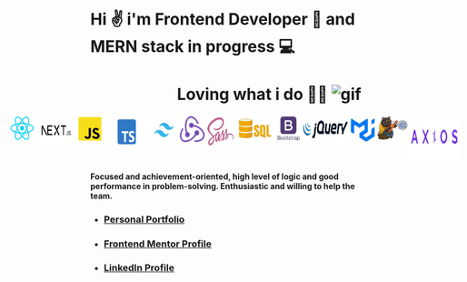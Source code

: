 
# Hi ✌ i'm Frontend Developer 🎨 and MERN stack in progress 💻
<h1>&nbsp;&nbsp;&nbsp;&nbsp;&nbsp;&nbsp;&nbsp;&nbsp;&nbsp;&nbsp;&nbsp;&nbsp;&nbsp;&nbsp;&nbsp;&nbsp;&nbsp;&nbsp;&nbsp;&nbsp;&nbsp;&nbsp;&nbsp;Loving what i do 🚀🚀 <img src="https://media.giphy.com/media/scZPhLqaVOM1qG4lT9/giphy.gif" alt="gif" style="width:250px;height:250px"></h1>
<div style="display:flex;justify-content:center">
  
<img src="https://github.com/germanp007/portfoliodev/blob/main/src/assets/coding/react.png" alt="react" style="width:50px;height:50px">
  <img src="https://github.com/germanp007/portfoliodev/blob/main/src/assets/coding/next.png" alt="next" style="width:70px;height:60px;">
<img src="https://github.com/germanp007/portfoliodev/blob/main/src/assets/coding/js.png" alt="js" style="width:50px;height:50px;">
<img src="https://github.com/germanp007/portfoliodev/blob/main/src/assets/coding/ts.png" alt="ts" style="width:80px;height:60px;">
<img src="https://github.com/germanp007/portfoliodev/blob/main/src/assets/coding/tailwind.png" alt="tailwind" style="width:50px;height:50px;">
<img src="https://github.com/germanp007/portfoliodev/blob/main/src/assets/coding/redux.png" alt="redux" style="width:50px;height:50px;">
  <img src="https://github.com/germanp007/portfoliodev/blob/main/src/assets/coding/sass.png" alt="sass" style="width:50px;height:60px;">
  <img src="https://github.com/germanp007/portfoliodev/blob/main/src/assets/coding/sql.png" alt="sql" style="width:70px;height:50px;">
  <img src="https://github.com/germanp007/portfoliodev/blob/main/src/assets/coding/bootstrap.png" alt="bootstrap" style="width:50px;height:50px;">
  <img src="https://github.com/germanp007/portfoliodev/blob/main/src/assets/coding/jquery.png" alt="jquery" style="width:80px;height:50px;">
  <img src="https://github.com/germanp007/portfoliodev/blob/main/src/assets/coding/materialui.png" alt="material" style="width:50px;height:50px;">
  <img src="https://github.com/germanp007/portfoliodev/blob/main/src/assets/coding/zustand.png" alt="zustand" style="width:90px;height:50px;">
  <img src="https://github.com/germanp007/portfoliodev/blob/main/src/assets/coding/axios.png" alt="axios" style="width:90px;height:80px;">
  
</div>
<h4>Focused and achievement-oriented, high level of logic and good performance in problem-solving.
Enthusiastic and willing to help the team.</h4>

* ### [Personal Portfolio](https://portfolio-frontdev.netlify.app)
* ### [Frontend Mentor Profile](https://www.frontendmentor.io/profile/germanp007)
* ### [LinkedIn Profile](https://www.linkedin.com/in/german-pintodev/)
